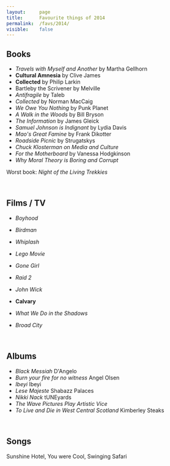 ```yaml
---
layout:     page
title:      Favourite things of 2014
permalink:  /favs/2014/
visible:    false
---
```


## Books

* _Travels with Myself and Another_ by Martha Gellhorn
* **Cultural Amnesia** by Clive James
* **Collected** by Philip Larkin
* Bartleby the Scrivener by Melville
* _Antifragile_ by Taleb
* _Collected_ by Norman MacCaig
* _We Owe You Nothing_ by Punk Planet
* _A Walk in the Woods_ by Bill Bryson
* _The Information_ by James Gleick
* _Samuel Johnson is Indignant_ by Lydia Davis
* _Mao's Great Famine_ by Frank Dikotter
* _Roadside Picnic_ by Strugatskys
* _Chuck Klosterman on Media and Culture_
* _For the Motherboard_ by Vanessa Hodgkinson
* _Why Moral Theory is Boring and Corrupt_

Worst book: _Night of the Living Trekkies_

<br>

## Films / TV

* _Boyhood_
* _Birdman_
* _Whiplash_
* _Lego Movie_
* _Gone Girl_
* _Raid 2_
* _John Wick_
* **Calvary**
* _What We Do in the Shadows_

* _Broad City_

<br>

## Albums

* _Black Messiah_	D'Angelo
* _Burn your fire for no witness_	Angel Olsen
* _Ibeyi_	Ibeyi
* _Lese Majeste_	Shabazz Palaces
* _Nikki Nack_	tUNEyards
* _The Wave Pictures Play Artistic Vice_
* _To Live and Die in West Central Scotland_	Kimberley Steaks

<br>

## Songs

Sunshine Hotel, You were Cool, Swinging Safari